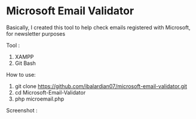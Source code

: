 # Microsoft Email Validator
Basically, I created this tool to help check emails registered with Microsoft, for newsletter purposes

Tool :
1. XAMPP
2. Git Bash

How to use:
1. git clone https://github.com/ibalardian07/microsoft-email-validator.git
2. cd Microsoft-Email-Validator
3. php microemail.php

Screenshot : 
